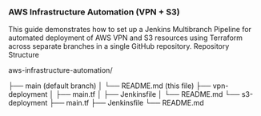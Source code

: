 ### AWS Infrastructure Automation (VPN + S3)

This guide demonstrates how to set up a Jenkins Multibranch Pipeline for automated deployment of AWS VPN and S3 resources using Terraform across separate branches in a single GitHub repository.
Repository Structure

aws-infrastructure-automation/ 

├── main (default branch)
│   └── README.md (this file)
├── vpn-deployment
│   ├── main.tf
│   ├── Jenkinsfile
│   └── README.md
└── s3-deployment
    ├── main.tf
    ├── Jenkinsfile
    └── README.md
